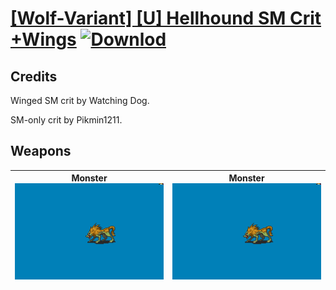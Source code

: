 # [\[Wolf-Variant\] \[U\] Hellhound SM Crit +Wings](./) [![Downlod](https://img.shields.io/badge/Download--red?style=social&logo=github)](https://minhaskamal.github.io/DownGit/#/home?url=https://github.com/Klokinator/FE-Repo/tree/main/Battle%20Animations%2FMonsters%20-%20Basic%20Types%2F%5BWolf-Variant%5D%20%5BU%5D%20Hellhound%20SM%20Crit%20%2BWings)
## Credits

Winged SM crit by Watching Dog.

SM-only crit by Pikmin1211.

## Weapons

| <b>Monster</b><br/><img alt="Monster animation" src="./8.%20Monster%20(SM%20Crit)/Monster.gif"/> | <b>Monster</b><br/><img alt="Monster animation" src="./8.%20Monster%20(Wings%20Crit)/Monster.gif"/> |
| :---: | :---: |
